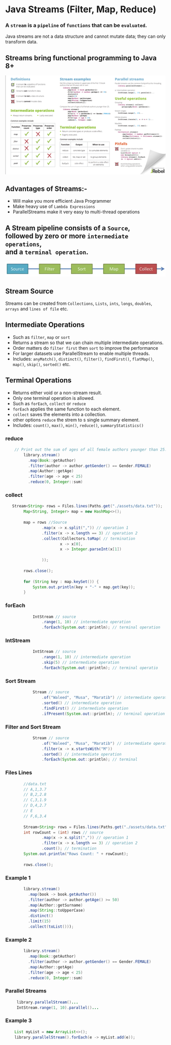 # Java Streams (Filter, Map, Reduce)

### A `stream` is a `pipeline` of `functions` that can be `evaluated`.   
Java streams are not a data structure and cannot mutate data; they can only transform data.  
## Streams bring functional programming to Java 8+
![Streams cheat sheet](./cs/img2.png)


## Advantages of Streams:-
- Will make you more efficient Java Programmer
- Make heavy use of `Lambda Expressions`
- ParallelStreams make it very easy to multi-thread operations

## A Stream pipeline consists of a `Source`, <br /> followed by zero or more `intermediate operations`, <br /> and a `terminal operation`.

![Stream Operations](./cs/img1.png "Stream Operations")

## Stream Source
Streams can be created from `Collections`, `Lists`, `ints`, `longs`, `doubles`, `arrays` and `lines of file` etc.

## Intermediate Operations
- Such as `filter`, `map` or `sort`
- Returns a stream so that we can chain multiple intermediate operations.
- Order matters do `filter first` then `sort` to improve the performance
- For larger datasets use ParallelStream to enable multiple threads.
- Includes: `anyMatch()`, `distinct()`, `filter()`, `findFirst()`, `flatMap()`, `map()`, `skip()`, `sorted()` etc.

## Terminal Operations
- Returns either void or a non-stream result.
- Only one terminal operation is allowed.
- Such as `forEach`, `collect` or `reduce`
- `forEach` applies the same function to each element.
- `collect` saves the elements into a collection.
- other options `reduce` the strem to s single summary element.
- Includes: `count()`, `max()`, `min()`, `reduce()`, `summaryStatistics()`


### reduce
```java
    // Print out the sum of ages of all female authors younger than 25.
        library.stream()
          .map(Book::getAuthor)
          .filter(author -> author.getGender() == Gender.FEMALE)
          .map(Author::getAge)
          .filter(age -> age < 25)
          .reduce(0, Integer::sum)
```
### collect
```java
   Stream<String> rows = Files.lines(Paths.get("./assets/data.txt"));
        Map<String, Integer> map = new HashMap<>();

        map = rows //Source
                .map(x -> x.split(",")) // operation 1
                .filter(x -> x.length == 3) // operation 2
                .collect(Collectors.toMap( // termination 
                        x -> x[0],
                        x -> Integer.parseInt(x[1])

                ));

        rows.close();

        for (String key : map.keySet()) {
            System.out.println(key + "-" + map.get(key));
        }
```
### forEach
```java
            IntStream // source
                .range(1, 10) // intermediate operation
                .forEach(System.out::println); // terminal operation
```

### IntStream
```java
            IntStream // source
                .range(1, 10) // intermediate operation
                .skip(5) // intermediate operation
                .forEach(System.out::println); // terminal operatio
```
### Sort Stream
```java
            Stream // source
                .of("Waleed", "Musa", "Maratib") // intermediate operation
                .sorted() // intermediate operation
                .findFirst() // intermediate operation
                .ifPresent(System.out::println); // terminal operation
```
### Filter and Sort Stream
```java
            Stream // source
                .of("Waleed", "Musa", "Maratib") // intermediate operation
                .filter(x -> x.startsWith("M"))
                .sorted() // intermediate operation
                .forEach(System.out::println); // terminal
```
### Files Lines
```java
        //data.txt
        // A,1,3.7
        // B,2,2.8
        // C,3,1.9
        // D,4,2.7
        // E
        // F,6,3.4
        
        Stream<String> rows = Files.lines(Paths.get("./assets/data.txt"));
        int rowCount = (int) rows // source 
                .map(x -> x.split(",")) // operation 1
                .filter(x -> x.length == 3) // operation 2
                .count(); // termination
        System.out.println("Rows Count: " + rowCount);

        rows.close();
```

### Example 1
```java
        library.stream()
          .map(book -> book.getAuthor())
          .filter(author -> author.getAge() >= 50)
          .map(Author::getSurname)
          .map(String::toUpperCase)
          .distinct()
          .limit(15)
          .collect(toList()));
```
### Example 2
```java
        library.stream()
          .map(Book::getAuthor)
          .filter(author -> author.getGender() == Gender.FEMALE)
          .map(Author::getAge)
          .filter(age -> age < 25)
          .reduce(0, Integer::sum)
```
### Parallel Streams
```java
     library.parallelStream()...
     IntStream.range(1, 10).parallel()...
```
### Example 3
```java
    List myList = new ArrayList<>();
    library.parallelStream().forEach(e -> myList.add(e));
```
